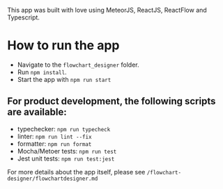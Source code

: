 This app was built with love using MeteorJS, ReactJS, ReactFlow and Typescript.

# How to run the app

- Navigate to the `flowchart_designer` folder.
- Run `npm install`.
- Start the app with `npm run start`

## For product development, the following scripts are available:

- typechecker: `npm run typecheck`
- linter: `npm run lint --fix`
- formatter: `npm run format`
- Mocha/Metoer tests: `npm run test`
- Jest unit tests: `npm run test:jest`

For more details about the app itself, please see `/flowchart-designer/flowchartdesigner.md`
